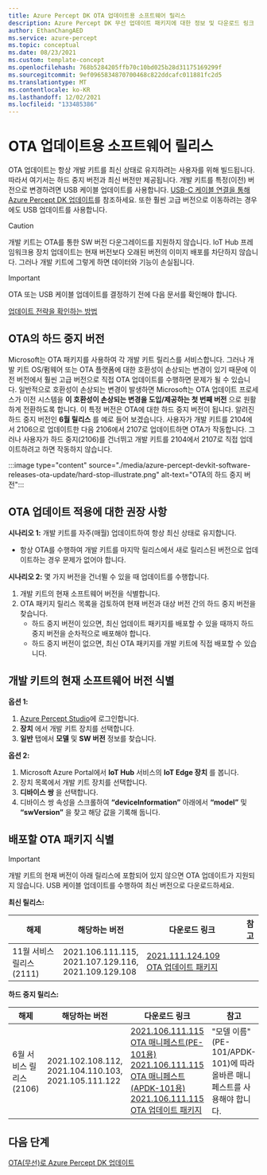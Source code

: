 ```yaml
---
title: Azure Percept DK OTA 업데이트용 소프트웨어 릴리스
description: Azure Percept DK 무선 업데이트 패키지에 대한 정보 및 다운로드 링크
author: EthanChangAED
ms.service: azure-percept
ms.topic: conceptual
ms.date: 08/23/2021
ms.custom: template-concept
ms.openlocfilehash: 768b5284205ffb70c10bd025b28d31175169299f
ms.sourcegitcommit: 9ef0965834870700468c822ddcafc011881fc2d5
ms.translationtype: MT
ms.contentlocale: ko-KR
ms.lasthandoff: 12/02/2021
ms.locfileid: "133485386"
---
```

# <a name="software-releases-for-ota-updates"></a>OTA 업데이트용 소프트웨어 릴리스

OTA 업데이트는 항상 개발 키트를 최신 상태로 유지하려는 사용자를 위해 빌드됩니다. 따라서 여기서는 하드 중지 버전과 최신 버전만 제공됩니다. 개발 키트를 특정(이전) 버전으로 변경하려면 USB 케이블 업데이트를 사용합니다. [USB-C 케이블 연결을 통해 Azure Percept DK 업데이트](./how-to-update-via-usb.md)를 참조하세요. 또한 훨씬 고급 버전으로 이동하려는 경우에도 USB 업데이트를 사용합니다.

>[!CAUTION]
>개발 키트는 OTA를 통한 SW 버전 다운그레이드를 지원하지 않습니다. IoT Hub 프레임워크용 장치 업데이트는 현재 버전보다 오래된 버전의 이미지 배포를 차단하지 않습니다. 그러나 개발 키트에 그렇게 하면 데이터와 기능이 손실됩니다.

>[!IMPORTANT]
>OTA 또는 USB 케이블 업데이트를 결정하기 전에 다음 문서를 확인해야 합니다.
>
>[업데이트 전략을 확인하는 방법](./how-to-determine-your-update-strategy.md)

## <a name="hard-stop-version-of-ota"></a>OTA의 하드 중지 버전

Microsoft는 OTA 패키지를 사용하여 각 개발 키트 릴리스를 서비스합니다. 그러나 개발 키트 OS/펌웨어 또는 OTA 플랫폼에 대한 호환성이 손상되는 변경이 있기 때문에 이전 버전에서 훨씬 고급 버전으로 직접 OTA 업데이트를 수행하면 문제가 될 수 있습니다. 일반적으로 호환성이 손상되는 변경이 발생하면 Microsoft는 OTA 업데이트 프로세스가 이전 시스템을 **이 호환성이 손상되는 변경을 도입/제공하는 첫 번째 버전** 으로 원활하게 전환하도록 합니다. 이 특정 버전은 OTA에 대한 하드 중지 버전이 됩니다. 알려진 하드 중지 버전인 **6월 릴리스** 를 예로 들어 보겠습니다. 사용자가 개발 키트를 2104에서 2106으로 업데이트한 다음 2106에서 2107로 업데이트하면 OTA가 작동합니다. 그러나 사용자가 하드 중지(2106)를 건너뛰고 개발 키트를 2104에서 2107로 직접 업데이트하려고 하면 작동하지 않습니다.

:::image type="content" source="./media/azure-percept-devkit-software-releases-ota-update/hard-stop-illustrate.png" alt-text="OTA의 하드 중지 버전":::

## <a name="recommendations-for-applying-the-ota-update"></a>OTA 업데이트 적용에 대한 권장 사항

**시나리오 1:** 개발 키트를 자주(매월) 업데이트하여 항상 최신 상태로 유지합니다.

- 항상 OTA를 수행하여 개발 키트를 마지막 릴리스에서 새로 릴리스된 버전으로 업데이트하는 경우 문제가 없어야 합니다.

**시나리오 2:** 몇 가지 버전을 건너뛸 수 있을 때 업데이트를 수행합니다.

1. 개발 키트의 현재 소프트웨어 버전을 식별합니다.
1. OTA 패키지 릴리스 목록을 검토하여 현재 버전과 대상 버전 간의 하드 중지 버전을 찾습니다.
    - 하드 중지 버전이 있으면, 최신 업데이트 패키지를 배포할 수 있을 때까지 하드 중지 버전을 순차적으로 배포해야 합니다.
    - 하드 중지 버전이 없으면, 최신 OTA 패키지를 개발 키트에 직접 배포할 수 있습니다.

## <a name="identify-the-current-software-version-of-dev-kit"></a>개발 키트의 현재 소프트웨어 버전 식별

**옵션 1:**

1. [Azure Percept Studio](./overview-azure-percept-studio.md)에 로그인합니다.
1. **장치** 에서 개발 키트 장치를 선택합니다.
1. **일반** 탭에서 **모델** 및 **SW 버전** 정보를 찾습니다.

**옵션 2:**

1. Microsoft Azure Portal에서 **IoT Hub** 서비스의 **IoT Edge 장치** 를 봅니다.
1. 장치 목록에서 개발 키트 장치를 선택합니다.
1. **디바이스 쌍** 을 선택합니다.
1. 디바이스 쌍 속성을 스크롤하여 **“deviceInformation”** 아래에서 **“model”** 및 **“swVersion”** 을 찾고 해당 값을 기록해 둡니다.

## <a name="identify-the-ota-packages-to-be-deployed"></a>배포할 OTA 패키지 식별

>[!IMPORTANT]
>개발 키트의 현재 버전이 아래 릴리스에 포함되어 있지 않으면 OTA 업데이트가 지원되지 않습니다. USB 케이블 업데이트를 수행하여 최신 버전으로 다운로드하세요.

**최신 릴리스:**

|해제|해당하는 버전|다운로드 링크|참고|
|---|---|---|---|
|11월 서비스 릴리스(2111)|2021.106.111.115,<br>2021.107.129.116,<br>2021.109.129.108 |[2021.111.124.109 OTA 업데이트 패키지](<https://download.microsoft.com/download/2/5/3/253f56fe-1a26-4fe7-b1b6-c03f070acc35/2021.111.124.109 OTA update package.zip>)||

**하드 중지 릴리스:**

|해제|해당하는 버전|다운로드 링크|참고|
|---|---|---|---|
|6월 서비스 릴리스(2106)|2021.102.108.112, 2021.104.110.103, 2021.105.111.122 |[2021.106.111.115 OTA 매니페스트(PE-101용)](https://download.microsoft.com/download/d/f/0/df0f17dc-d2fb-42ff-aaa5-98edf4d6d1e8/aduimportmanifest_PE-101_2021.106.111.115_v3.json)<br>[2021.106.111.115 OTA 매니페스트(APDK-101용)](https://download.microsoft.com/download/d/f/0/df0f17dc-d2fb-42ff-aaa5-98edf4d6d1e8/aduimportmanifest_Azure-Percept-DK_2021.106.111.115_v3.json) <br>[2021.106.111.115 OTA 업데이트 패키지](https://download.microsoft.com/download/d/f/0/df0f17dc-d2fb-42ff-aaa5-98edf4d6d1e8/Microsoft-Azure-Percept-DK-2021.106.111.115.swu) |"모델 이름"(PE-101/APDK-101)에 따라 올바른 매니페스트를 사용해야 합니다.|

## <a name="next-steps"></a>다음 단계

[OTA(무선)로 Azure Percept DK 업데이트](./how-to-update-over-the-air.md)
